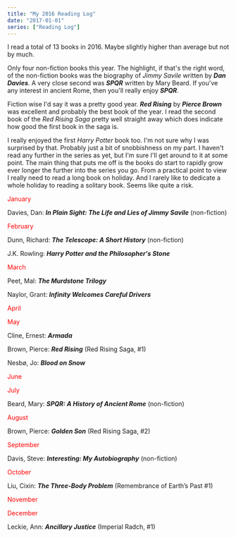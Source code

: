 ```yaml
---
title: "My 2016 Reading Log"
date: "2017-01-01"
series: ["Reading Log"]
---
```


I read a total of 13 books in 2016. Maybe slightly higher than average but not by much.

Only four non-fiction books this year. The highlight, if that's the right word, of the non-fiction books was the biography of *Jimmy Savile* written by ***Dan Davies***. A very close second was ***SPQR*** written by Mary Beard. If you've any interest in ancient Rome, then you'll really enjoy ***SPQR***.

Fiction wise I'd say it was a pretty good year. ***Red Rising*** by ***Pierce Brown*** was excellent and probably the best book of the year. I read the second book of the *Red Rising Saga* pretty well straight away which does indicate how good the first book in the saga is.

I really enjoyed the first *Harry Potter* book too. I'm not sure why I was surprised by that. Probably just a bit of snobbishness on my part. I haven't read any further in the series as yet, but I'm sure I'll get around to it at some point. The main thing that puts me off is the books do start to rapidly grow ever longer the further into the series you go. From a practical point to view I really need to read a long book on holiday. And I rarely like to dedicate a whole holiday to reading a solitary book. Seems like quite a risk.

<span style="color: #ff0000;">January</span>

Davies, Dan: ***In Plain Sight: The Life and Lies of Jimmy Savile*** (non-fiction)

<span style="color: #ff0000;">February</span>

Dunn, Richard: ***The Telescope: A Short History*** (non-fiction)

J.K. Rowling: ***Harry Potter and the Philosopher's Stone***

<span style="color: #ff0000;">March</span>

Peet, Mal: ***The Murdstone Trilogy***

Naylor, Grant: ***Infinity Welcomes Careful Drivers***

<span style="color: #ff0000;">April</span>

<span style="color: #ff0000;">May</span>

Cline, Ernest: ***Armada***

Brown, Pierce: ***Red Rising*** (Red Rising Saga, #1)

Nesbø, Jo: ***Blood on Snow***

<span style="color: #ff0000;">June</span>

<span style="color: #ff0000;">July</span>

Beard, Mary: ***SPQR: A History of Ancient Rome*** (non-fiction)

<span style="color: #ff0000;">August</span>

Brown, Pierce: ***Golden Son*** (Red Rising Saga, #2)

<span style="color: #ff0000;">September</span>

Davis, Steve: ***Interesting: My Autobiography*** (non-fiction)

<span style="color: #ff0000;">October</span>

Liu, Cixin: ***The Three-Body Problem*** (Remembrance of Earth’s Past #1)

<span style="color: #ff0000;">November</span>

<span style="color: #ff0000;">December</span>

Leckie, Ann: ***Ancillary Justice*** (Imperial Radch, #1)
